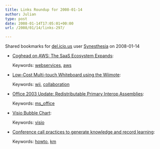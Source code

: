 ```yaml
---
title: Links Roundup for 2008-01-14
author: Julian
type: post
date: 2008-01-14T17:05:01+00:00
url: /2008/01/14/links-297/

---
```

Shared bookmarks for [del.icio.us][1] user  [Synesthesia][2] on 2008-01-14

  * [Coghead on AWS: The SaaS Ecosystem Expands][3]:
  
       
    Keywords: [webservices][4], [aws][5]
  * [Low-Cost Multi-touch Whiteboard using the Wiimote][6]:
  
       
    Keywords: [wii][7], [collaboration][8]
  * [Office 2003 Update: Redistributable Primary Interop Assemblies][9]:
  
       
    Keywords: [ms_office][10]
  * [Visio Bubble Chart][11]:
  
       
    Keywords: [visio][12]
  * [Conference call practices to generate knowledge and record learning][13]:
  
       
    Keywords: [howto][14], [km][15]

 [1]: https://del.icio.us/
 [2]: https://del.icio.us/synesthesia
 [3]: https://gigaom.com/2008/01/14/coghead-on-aws-the-saas-ecosystem-expands "https://gigaom.com/2008/01/14/coghead-on-aws-the-saas-ecosystem-expands"
 [4]: https://del.icio.us/synesthesia/webservices
 [5]: https://del.icio.us/synesthesia/aws
 [6]: https://www.youtube.com/watch?v=5s5EvhHy7eQ "https://www.youtube.com/watch?v=5s5EvhHy7eQ"
 [7]: https://del.icio.us/synesthesia/wii
 [8]: https://del.icio.us/synesthesia/collaboration
 [9]: https://www.microsoft.com/downloads/details.aspx?FamilyId=3C9A983A-AC14-4125-8BA0-D36D67E0F4AD&displaylang=en "https://www.microsoft.com/downloads/details.aspx?FamilyId=3C9A983A-AC14-4125-8BA0-D36D67E0F4AD&displaylang=en"
 [10]: https://del.icio.us/synesthesia/ms_office
 [11]: https://www.gotdotnet.com/Community/UserSamples/Details.aspx?SampleGuid=4CA1B58D-BA62-4C73-8E45-CCE759FE8828 "https://www.gotdotnet.com/Community/UserSamples/Details.aspx?SampleGuid=4CA1B58D-BA62-4C73-8E45-CCE759FE8828"
 [12]: https://del.icio.us/synesthesia/visio
 [13]: https://www.learningalliances.net/index.php/resources/conference-call-practices "https://www.learningalliances.net/index.php/resources/conference-call-practices"
 [14]: https://del.icio.us/synesthesia/howto
 [15]: https://del.icio.us/synesthesia/km
